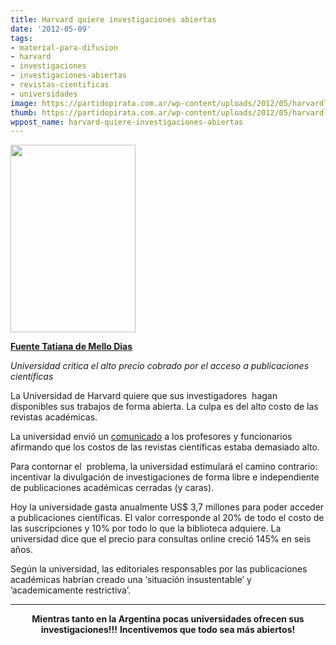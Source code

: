 ```yaml
---
title: Harvard quiere investigaciones abiertas
date: '2012-05-09'
tags:
- material-para-difusion
- harvard
- investigaciones
- investigaciones-abiertas
- revistas-cientificas
- universidades
image: https://partidopirata.com.ar/wp-content/uploads/2012/05/harvardlibrary.jpg
thumb: https://partidopirata.com.ar/wp-content/uploads/2012/05/harvardlibrary-150x150.jpg
wppost_name: harvard-quiere-investigaciones-abiertas
---
```


<a href="https://partidopirata.com.ar/wp-content/uploads/2012/05/harvardlibrary.jpg"><img class="size-medium wp-image-4386" title="harvardlibrary" src="https://partidopirata.com.ar/wp-content/uploads/2012/05/harvardlibrary-200x300.jpg" alt="" width="200" height="300" /></a>


<strong><a href="http://blogs.estadao.com.br/tatiana-dias/harvard-quer-pesquisas-abertas/" target="_blank">Fuente Tatiana de Mello Dias</a></strong>

<em>Universidad critica el alto precio cobrado por el acceso a publicaciones científicas</em>

La Universidad de Harvard quiere que sus investigadores  hagan disponibles sus trabajos de forma abierta. La culpa es del alto costo de las revistas académicas.

La universidad envió un <a href="http://isites.harvard.edu/icb/icb.do?keyword=k77982&amp;tabgroupid=icb.tabgroup143448">comunicado</a> a los profesores y funcionarios afirmando que los costos de las revistas científicas estaba demasiado alto.

Para contornar el  problema, la universidad estimulará el camino contrario: incentivar la divulgación de investigaciones de forma libre e independiente de publicaciones académicas cerradas (y caras).

Hoy la universidade gasta anualmente US$ 3,7 millones para poder acceder a publicaciones científicas. El valor corresponde al 20% de todo el costo de las suscripciones y 10% por todo lo que la biblioteca adquiere. La universidad dice que el precio para consultas online creció 145% en seis años.

Según la universidad, las editoriales responsables por las publicaciones académicas habrían creado una ‘situación insustentable’ y  ’academicamente restrictiva’.

<hr />
<p style="text-align: center;"><strong>Mientras tanto en la Argentina pocas universidades ofrecen sus investigaciones!!!</strong>
<strong> Incentivemos que todo sea más abiertos!</strong></p>
